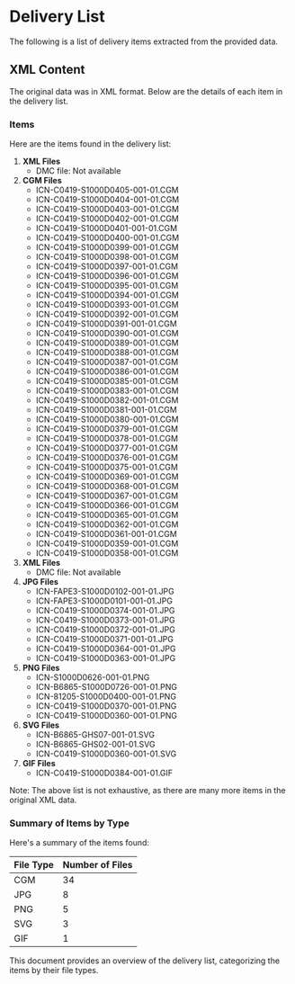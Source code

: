 # Delivery List
The following is a list of delivery items extracted from the provided data.

## XML Content
The original data was in XML format. Below are the details of each item in the delivery list.

### Items
Here are the items found in the delivery list:

1. **XML Files**
	* DMC file: Not available
2. **CGM Files**
	* ICN-C0419-S1000D0405-001-01.CGM
	* ICN-C0419-S1000D0404-001-01.CGM
	* ICN-C0419-S1000D0403-001-01.CGM
	* ICN-C0419-S1000D0402-001-01.CGM
	* ICN-C0419-S1000D0401-001-01.CGM
	* ICN-C0419-S1000D0400-001-01.CGM
	* ICN-C0419-S1000D0399-001-01.CGM
	* ICN-C0419-S1000D0398-001-01.CGM
	* ICN-C0419-S1000D0397-001-01.CGM
	* ICN-C0419-S1000D0396-001-01.CGM
	* ICN-C0419-S1000D0395-001-01.CGM
	* ICN-C0419-S1000D0394-001-01.CGM
	* ICN-C0419-S1000D0393-001-01.CGM
	* ICN-C0419-S1000D0392-001-01.CGM
	* ICN-C0419-S1000D0391-001-01.CGM
	* ICN-C0419-S1000D0390-001-01.CGM
	* ICN-C0419-S1000D0389-001-01.CGM
	* ICN-C0419-S1000D0388-001-01.CGM
	* ICN-C0419-S1000D0387-001-01.CGM
	* ICN-C0419-S1000D0386-001-01.CGM
	* ICN-C0419-S1000D0385-001-01.CGM
	* ICN-C0419-S1000D0383-001-01.CGM
	* ICN-C0419-S1000D0382-001-01.CGM
	* ICN-C0419-S1000D0381-001-01.CGM
	* ICN-C0419-S1000D0380-001-01.CGM
	* ICN-C0419-S1000D0379-001-01.CGM
	* ICN-C0419-S1000D0378-001-01.CGM
	* ICN-C0419-S1000D0377-001-01.CGM
	* ICN-C0419-S1000D0376-001-01.CGM
	* ICN-C0419-S1000D0375-001-01.CGM
	* ICN-C0419-S1000D0369-001-01.CGM
	* ICN-C0419-S1000D0368-001-01.CGM
	* ICN-C0419-S1000D0367-001-01.CGM
	* ICN-C0419-S1000D0366-001-01.CGM
	* ICN-C0419-S1000D0365-001-01.CGM
	* ICN-C0419-S1000D0362-001-01.CGM
	* ICN-C0419-S1000D0361-001-01.CGM
	* ICN-C0419-S1000D0359-001-01.CGM
	* ICN-C0419-S1000D0358-001-01.CGM
3. **XML Files**
	* DMC file: Not available
4. **JPG Files**
	* ICN-FAPE3-S1000D0102-001-01.JPG
	* ICN-FAPE3-S1000D0101-001-01.JPG
	* ICN-C0419-S1000D0374-001-01.JPG
	* ICN-C0419-S1000D0373-001-01.JPG
	* ICN-C0419-S1000D0372-001-01.JPG
	* ICN-C0419-S1000D0371-001-01.JPG
	* ICN-C0419-S1000D0364-001-01.JPG
	* ICN-C0419-S1000D0363-001-01.JPG
5. **PNG Files**
	* ICN-S1000D0626-001-01.PNG
	* ICN-B6865-S1000D0726-001-01.PNG
	* ICN-81205-S1000D0400-001-01.PNG
	* ICN-C0419-S1000D0370-001-01.PNG
	* ICN-C0419-S1000D0360-001-01.PNG
6. **SVG Files**
	* ICN-B6865-GHS07-001-01.SVG
	* ICN-B6865-GHS02-001-01.SVG
	* ICN-C0419-S1000D0360-001-01.SVG
7. **GIF Files**
	* ICN-C0419-S1000D0384-001-01.GIF

Note: The above list is not exhaustive, as there are many more items in the original XML data.

### Summary of Items by Type
Here's a summary of the items found:

| File Type | Number of Files |
| --- | --- |
| CGM | 34 |
| JPG | 8 |
| PNG | 5 |
| SVG | 3 |
| GIF | 1 |

This document provides an overview of the delivery list, categorizing the items by their file types.